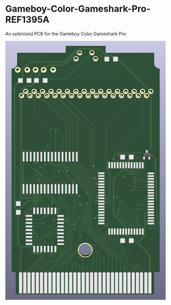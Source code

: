 # Gameboy-Color-Gameshark-Pro-REF1395A
An optimized PCB for the Gameboy Color Gameshark Pro

![image](https://github.com/Modman/Gameboy-Color-Gameshark-Pro-REF1395A/blob/main/GBC%20GS%20Pro.png)
